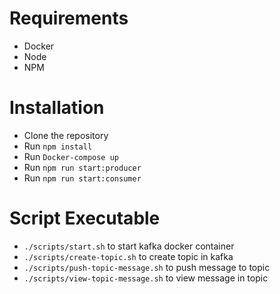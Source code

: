 # Requirements
- Docker
- Node
- NPM

# Installation
- Clone the repository
- Run `npm install`
- Run `Docker-compose up`
- Run `npm run start:producer`
- Run `npm run start:consumer`

# Script Executable
- `./scripts/start.sh` to start kafka docker container
- `./scripts/create-topic.sh` to create topic in kafka
- `./scripts/push-topic-message.sh` to push message to topic
- `./scripts/view-topic-message.sh` to view message in topic